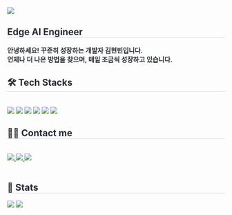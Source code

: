 <div>
    <img src="https://capsule-render.vercel.app/api?type=rect&color=0:a8b2ff,100:d1b4fe&height=180&text=Hyun._.Been's%20GitHub&animation=fadeIn&fontColor=7676f9&fontSize=60" />
</div>

<div> 
    <h2 style="border-bottom: 1px solid #d8dee4; color: #282d33;"> Edge AI Engineer </h2>  
    <div style="font-weight: 700; font-size: 15px; color: #282d33;"> 안녕하세요! 꾸준히 성장하는 개발자 김현빈입니다.<br>언제나 더 나은 방법을 찾으며, 매일 조금씩 성장하고 있습니다. </div> 
</div>

<div>
    <h2 style="border-bottom: 1px solid #d8dee4; color: #282d33;"> 🛠️ Tech Stacks </h2> <br> 
    <div style="margin: 0;"> 
        <img src="https://img.shields.io/badge/C-A8B9CC?style=for-the-badge&logo=C&logoColor=white">
        <img src="https://img.shields.io/badge/Python-3776AB?style=for-the-badge&logo=Python&logoColor=white">
        <img src="https://img.shields.io/badge/Flutter-02569B?style=for-the-badge&logo=Flutter&logoColor=white">
        <img src="https://img.shields.io/badge/Linux-FCC624?style=for-the-badge&logo=Linux&logoColor=white">
        <img src="https://img.shields.io/badge/MySQL-4479A1?style=for-the-badge&logo=MySQL&logoColor=white">
        <img src="https://img.shields.io/badge/Tensorflow-FF6F00?style=for-the-badge&logo=Tensorflow&logoColor=white">
    </div>
</div>

<div>
    <h2 style="border-bottom: 1px solid #d8dee4; color: #282d33;"> 🧑‍💻 Contact me </h2> <br> 
    <div> 
        <a href="https://kimm0620.tistory.com/"> <img src="https://img.shields.io/badge/Tistory-000000?style=for-the-badge&logo=Tistory&logoColor=white"> </a>
        <a href="https://www.notion.so/24727b00db16808a9553c466feac2117"> <img src="https://img.shields.io/badge/Notion-000000?style=for-the-badge&logo=Notion&logoColor=white"> </a>
        <a href="mailto:zhdzhd1497@gmail.com"> <img src="https://img.shields.io/badge/Gmail-EA4335?style=for-the-badge&logo=Gmail&logoColor=white"> </a>
    </div>  <br> 
</div>

<div> 
    <h2 style="border-bottom: 1px solid #d8dee4; color: #282d33;"> 🏅 Stats </h2> 
    <div> 
        <img src="https://github-readme-stats.vercel.app/api?username=HyunBeen96&bg_color=180,00000000,&title_color=000000&text_color=000000" />
        <img src="https://github-readme-stats.vercel.app/api/top-langs/?username=HyunBeen96&layout=compact&bg_color=180,00000000,&title_color=000000&text_color=000000" />
    </div> 
</div>
